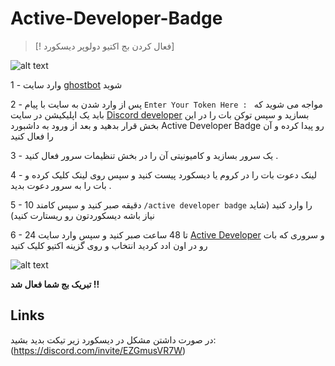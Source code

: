 # Active-Developer-Badge
 > [! فعال کردن بج اکتیو دولوپر دیسکورد]

![alt text](https://support.discord.com/hc/article_attachments/10144955779351)

1 - وارد سایت  [ghostbot](https://dashboard.botghost.com/dashboard) شوید
 
2 - پس از وارد شدن به سایت با پیام `Enter Your Token Here : ` مواجه می شوید که باید یک اپلیکیشن در سایت [Discord developer](https://discord.com/developers/applications) بسازید و سپس توکن بات را در این بخش قرار بدهید و بعد از ورود به داشبورد Active Developer Badge رو پیدا کرده و آن را فعال کنید

3 - یک سرور بسازید و کامیونیتی آن را در بخش تنظیمات سرور فعال کنید .

4 - لینک دعوت بات را در کروم یا دیسکورد پیست کنید و سپس روی لینک کلیک کرده و بات را به سرور دعوت بدید .

5 - 10 دقیقه صبر کنید و سپس کامند ` /active developer badge ` را وارد کنید (شاید نیاز باشه دیسکوردتون رو ریستارت کنید)

6 - 24 تا 48 ساعت صبر کنید و سپس وارد سایت [Active Developer](https://discord.com/developers/active-developer) و سروری که بات رو در اون ادد کردید انتخاب و روی گزینه اکتیو کلیک کنید

![alt text](https://support-dev.discord.com/hc/article_attachments/10113142990487)

**تبریک بج شما فعال شد !!**

## Links

در صورت داشتن مشکل در دیسکورد زیر تیکت بدید بشید:
(https://discord.com/invite/EZGmusVR7W)
